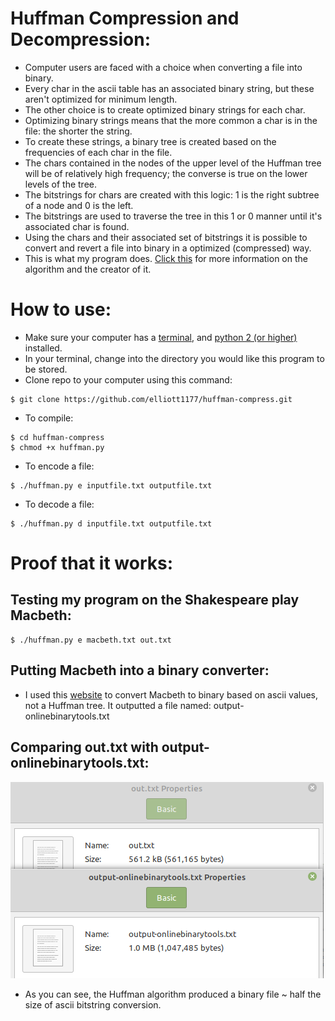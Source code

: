 # Huffman Compression and Decompression:
- Computer users are faced with a choice when converting a file into binary.
- Every char in the ascii table has an associated binary string, but these aren't optimized for minimum length.
- The other choice is to create optimized binary strings for each char.
- Optimizing binary strings means that the more common a char is in the file: the shorter the string.
- To create these strings, a binary tree is created based on the frequencies of each char in the file.
- The chars contained in the nodes of the upper level of the Huffman tree will be of relatively high frequency; the converse is true on the lower levels of the tree.
- The bitstrings for chars are created with this logic: 1 is the right subtree of a node and 0 is the left.
- The bitstrings are used to traverse the tree in this 1 or 0 manner until it's associated char is found.
- Using the chars and their associated set of bitstrings it is possible to convert and revert a file into binary in a optimized (compressed) way.
- This is what my program does. [Click this](https://en.wikipedia.org/wiki/Huffman_coding) for more information on the algorithm and the creator of it.

# How to use:
- Make sure your computer has a [terminal](https://towardsdatascience.com/a-quick-guide-to-using-command-line-terminal-96815b97b955), and [python 2 (or higher)](https://phoenixnap.com/kb/check-python-version) installed.
- In your terminal, change into the directory you would like this program to be stored.
- Clone repo to your computer using this command:
```
$ git clone https://github.com/elliott1177/huffman-compress.git
```
- To compile:
```
$ cd huffman-compress
$ chmod +x huffman.py
```
- To encode a file:
```
$ ./huffman.py e inputfile.txt outputfile.txt
```
- To decode a file:
```
$ ./huffman.py d inputfile.txt outputfile.txt
```

# Proof that it works:
## Testing my program on the Shakespeare play Macbeth:
```
$ ./huffman.py e macbeth.txt out.txt
```
## Putting Macbeth into a binary converter:
- I used this [website](https://onlinebinarytools.com/convert-text-to-binary) to convert Macbeth to binary based on ascii values, not a Huffman tree. It outputted a file named: output-onlinebinarytools.txt
## Comparing out.txt with output-onlinebinarytools.txt:
![Comparison](images/comparisonsize.png)
- As you can see, the Huffman algorithm produced a binary file ~ half the size of ascii bitstring conversion.
